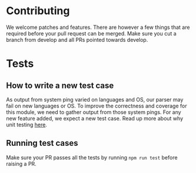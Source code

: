 # Contributing

We welcome patches and features. There are however a few things that are
required before your pull request can be merged. Make sure you cut a branch
from develop and all PRs pointed towards develop.

# Tests

## How to write a new test case

As output from system ping varied on languages and OS, our parser may fail
on new languages or OS. To improve the correctness and coverage for this
module, we need to gather output from those system pings. For any new feature added,
we expect a new test case. Read up more about why unit testing [here](https://dzone.com/articles/top-8-benefits-of-unit-testing).

## Running test cases

Make sure your PR passes all the tests by running `npm run test` before
raising a PR.

